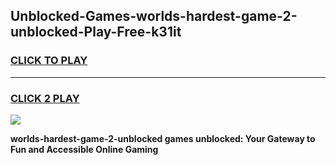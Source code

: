 
## Unblocked-Games-worlds-hardest-game-2-unblocked-Play-Free-k31it
<h3>
<a href="https://premium76.site?title=worlds-hardest-game-2-unblocked&ref=15A">CLICK TO PLAY</a></h3>
<hr>

<h3>
<a href="https://premium76.site?title=worlds-hardest-game-2-unblocked&ref=15A">CLICK 2 PLAY</a>
  
</h3>

<a href="https://premium76.site?title=worlds-hardest-game-2-unblocked&ref=15A"><img src="https://clearcache.store/games.png"></a>


**worlds-hardest-game-2-unblocked games unblocked: Your Gateway to Fun and Accessible Online Gaming**
